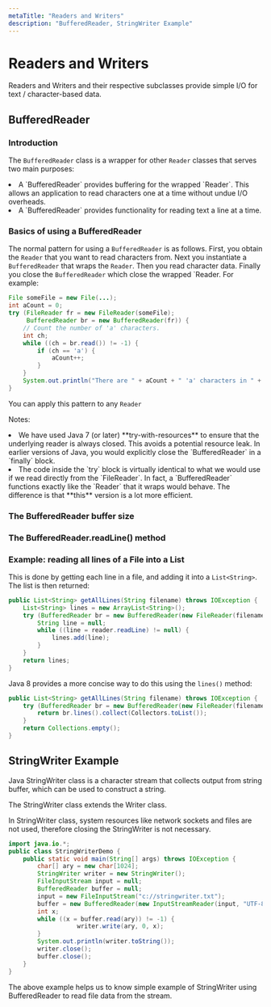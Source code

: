 ```yaml
---
metaTitle: "Readers and Writers"
description: "BufferedReader, StringWriter Example"
---
```


# Readers and Writers


Readers and Writers and their respective subclasses provide simple I/O for text / character-based data.



## BufferedReader


### Introduction

The `BufferedReader` class is a wrapper for other `Reader` classes that serves two main purposes:

<li>
A `BufferedReader` provides buffering for the wrapped `Reader`.  This allows an application to read characters one at a time without undue I/O overheads.
</li>
<li>
A `BufferedReader` provides functionality for reading text a line at a time.
</li>

### Basics of using a BufferedReader

The normal pattern  for using a `BufferedReader` is as follows.  First, you obtain the `Reader` that you want to read characters from.  Next you instantiate a `BufferedReader` that wraps the `Reader`.  Then you read character data.  Finally you close the `BufferedReader` which close the wrapped `Reader.    For example:

```java
File someFile = new File(...);
int aCount = 0;
try (FileReader fr = new FileReader(someFile);
     BufferedReader br = new BufferedReader(fr)) {
    // Count the number of 'a' characters.
    int ch;
    while ((ch = br.read()) != -1) {
        if (ch == 'a') {
            aCount++;
        }
    }
    System.out.println("There are " + aCount + " 'a' characters in " + someFile);
}

```

You can apply this pattern to any `Reader`

Notes:

<li>
We have used Java 7 (or later) **try-with-resources** to ensure that the underlying reader is always closed.  This avoids a potential resource leak.  In earlier versions of Java, you would explicitly close the `BufferedReader` in a `finally` block.
</li>
<li>
The code inside the `try` block is virtually identical to what we would use if we read directly from the `FileReader`.  In fact, a `BufferedReader` functions exactly like the `Reader` that it wraps would behave.  The difference is that **this** version is a lot more efficient.
</li>

### The BufferedReader buffer size

### The BufferedReader.readLine() method

### Example: reading all lines of a File into a List

This is done by getting each line in a file, and adding it into a `List<String>`. The list is then returned:

```java
public List<String> getAllLines(String filename) throws IOException {
    List<String> lines = new ArrayList<String>();
    try (BufferedReader br = new BufferedReader(new FileReader(filename))) {
        String line = null;
        while ((line = reader.readLine) != null) {
            lines.add(line);
        }
    }
    return lines;
}

```

Java 8 provides a more concise way to do this using the `lines()` method:

```java
public List<String> getAllLines(String filename) throws IOException {
    try (BufferedReader br = new BufferedReader(new FileReader(filename))) {
        return br.lines().collect(Collectors.toList());
    }
    return Collections.empty();
}

```



## StringWriter Example


Java StringWriter class is a character stream that collects output from string buffer, which can be used to construct a string.

The StringWriter class extends the Writer class.

In StringWriter class, system resources like network sockets and files are not used, therefore closing the StringWriter is not necessary.

```java
import java.io.*;  
public class StringWriterDemo {  
    public static void main(String[] args) throws IOException {  
        char[] ary = new char[1024];  
        StringWriter writer = new StringWriter();  
        FileInputStream input = null;  
        BufferedReader buffer = null;  
        input = new FileInputStream("c://stringwriter.txt");  
        buffer = new BufferedReader(new InputStreamReader(input, "UTF-8"));  
        int x;  
        while ((x = buffer.read(ary)) != -1) {  
                   writer.write(ary, 0, x);  
        }  
        System.out.println(writer.toString());        
        writer.close();  
        buffer.close();  
    }  
}

```

The above example helps us to know simple example of StringWriter using BufferedReader to read file data from the stream.

